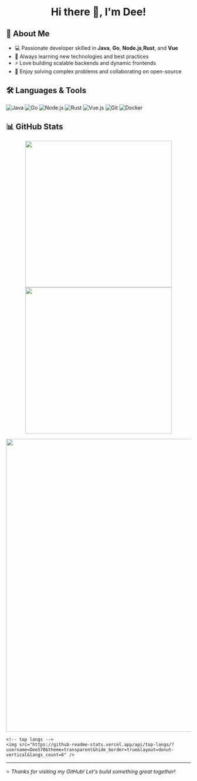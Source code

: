 <h1 align="center">Hi there 👋, I'm Dee!</h1>


## 🚀 About Me

- 💻 Passionate developer skilled in **Java**, **Go**, **Node.js**,**Rust**, and **Vue**
- 🌱 Always learning new technologies and best practices
- ⚡ Love building scalable backends and dynamic frontends
- 🧩 Enjoy solving complex problems and collaborating on open-source

## 🛠️ Languages & Tools

![Java](https://img.shields.io/badge/Java-ED8B00?style=flat-square&logo=java&logoColor=white)
![Go](https://img.shields.io/badge/Go-00ADD8?style=flat-square&logo=go&logoColor=white)
![Node.js](https://img.shields.io/badge/Node.js-339933?style=flat-square&logo=node.js&logoColor=white)
![Rust](https://img.shields.io/badge/Rust-339933?style=flat-square&logo=rust&logoColor=white)
![Vue.js](https://img.shields.io/badge/Vue.js-4FC08D?style=flat-square&logo=vue.js&logoColor=white)
![Git](https://img.shields.io/badge/Git-F05032?style=flat-square&logo=git&logoColor=white)
![Docker](https://img.shields.io/badge/Docker-2496ED?style=flat-square&logo=docker&logoColor=white)

## 📊 GitHub Stats

<p align="center">
  <!-- github-readme-stats с приватными репо -->
  <img align="center" width="400" src="https://github-readme-stats-kappa-wine-43.vercel.app/api?username=Dee570&theme=transparent&show_icons=true&hide_border=true&include_private=true&show=reviews&hide_title=true&hide=contribs" />
  
  <!-- streak-stats (приватные репо не поддерживаются) -->
  <img align="center" width="400" src="https://streak-stats.demolab.com?user=Dee570&theme=transparent&date_format=%5BY.%5Dn.j&hide_border=true" />
  
  <br/>
  
  <p align="center">
    <!-- activity graph -->
    <img width="800" src="https://github-readme-activity-graph.vercel.app/graph?username=Dee570&theme=github-compact&hide_border=true&area=true&custom_title=Contribution%20Graph" />
    
    <!-- top langs -->
    <img src="https://github-readme-stats.vercel.app/api/top-langs/?username=Dee570&theme=transparent&hide_border=true&layout=donut-vertical&langs_count=6" />
  </p>
</p>






---

⭐️ *Thanks for visiting my GitHub! Let's build something great together!*
